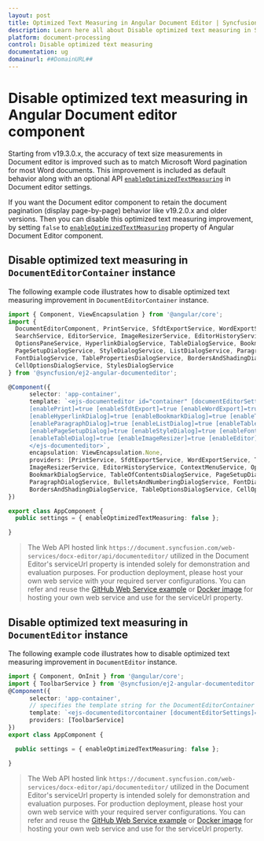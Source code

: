 ```yaml
---
layout: post
title: Optimized Text Measuring in Angular Document Editor | Syncfusion
description: Learn here all about Disable optimized text measuring in Syncfusion Angular Document editor component of Syncfusion Essential JS 2 and more.
platform: document-processing
control: Disable optimized text measuring 
documentation: ug
domainurl: ##DomainURL##
---
```


# Disable optimized text measuring in Angular Document editor component

Starting from v19.3.0.x, the accuracy of text size measurements in Document editor is improved such as to match Microsoft Word pagination for most Word documents. This improvement is included as default behavior along with an optional API [`enableOptimizedTextMeasuring`](https://ej2.syncfusion.com/angular/documentation/api/document-editor/documentEditorSettingsModel#enableoptimizedtextmeasuring) in Document editor settings.  

If you want the Document editor component to retain the document pagination (display page-by-page) behavior like v19.2.0.x and older versions. Then you can disable this optimized text measuring improvement, by setting `false` to [`enableOptimizedTextMeasuring`](https://ej2.syncfusion.com/angular/documentation/api/document-editor/documentEditorSettingsModel#enableoptimizedtextmeasuring) property of  Angular Document Editor component.

## Disable optimized text measuring in `DocumentEditorContainer` instance

The following example code illustrates how to disable optimized text measuring improvement in `DocumentEditorContainer` instance.

```typescript
import { Component, ViewEncapsulation } from '@angular/core';
import {
  DocumentEditorComponent, PrintService, SfdtExportService, WordExportService, TextExportService, SelectionService,
  SearchService, EditorService, ImageResizerService, EditorHistoryService, ContextMenuService,
  OptionsPaneService, HyperlinkDialogService, TableDialogService, BookmarkDialogService, TableOfContentsDialogService,
  PageSetupDialogService, StyleDialogService, ListDialogService, ParagraphDialogService, BulletsAndNumberingDialogService,
  FontDialogService, TablePropertiesDialogService, BordersAndShadingDialogService, TableOptionsDialogService,
  CellOptionsDialogService, StylesDialogService
} from '@syncfusion/ej2-angular-documenteditor';

@Component({
      selector: 'app-container',
      template: `<ejs-documenteditor id="container" [documentEditorSettings]= "settings" serviceUrl="https://document.syncfusion.com/web-services/docx-editor/api/documenteditor/" height="330px" style="display:block" [isReadOnly]=false [enableSelection]=true
      [enablePrint]=true [enableSfdtExport]=true [enableWordExport]=true [enableOptionsPane]=true [enableContextMenu]=true
      [enableHyperlinkDialog]=true [enableBookmarkDialog]=true [enableTableOfContentsDialog]=true [enableSearch]=true
      [enableParagraphDialog]=true [enableListDialog]=true [enableTablePropertiesDialog]=true [enableBordersAndShadingDialog]=true
      [enablePageSetupDialog]=true [enableStyleDialog]=true [enableFontDialog]=true [enableTableOptionsDialog]=true
      [enableTableDialog]=true [enableImageResizer]=true [enableEditor]=true [enableEditorHistory]=true>
      </ejs-documenteditor>`,
      encapsulation: ViewEncapsulation.None,
      providers: [PrintService, SfdtExportService, WordExportService, TextExportService, SelectionService, SearchService, EditorService,
      ImageResizerService, EditorHistoryService, ContextMenuService, OptionsPaneService, HyperlinkDialogService, TableDialogService,
      BookmarkDialogService, TableOfContentsDialogService, PageSetupDialogService, StyleDialogService, ListDialogService,
      ParagraphDialogService, BulletsAndNumberingDialogService, FontDialogService, TablePropertiesDialogService,
      BordersAndShadingDialogService, TableOptionsDialogService, CellOptionsDialogService, StylesDialogService]
})

export class AppComponent {
  public settings = { enableOptimizedTextMeasuring: false };

}
```

> The Web API hosted link `https://document.syncfusion.com/web-services/docx-editor/api/documenteditor/` utilized in the Document Editor's serviceUrl property is intended solely for demonstration and evaluation purposes. For production deployment, please host your own web service with your required server configurations. You can refer and reuse the [GitHub Web Service example](https://github.com/SyncfusionExamples/EJ2-DocumentEditor-WebServices) or [Docker image](https://hub.docker.com/r/syncfusion/word-processor-server) for hosting your own web service and use for the serviceUrl property.

## Disable optimized text measuring in `DocumentEditor` instance

The following example code illustrates how to disable optimized text measuring improvement in `DocumentEditor` instance.

```typescript
import { Component, OnInit } from '@angular/core';
import { ToolbarService } from '@syncfusion/ej2-angular-documenteditor';
@Component({
      selector: 'app-container',
      // specifies the template string for the DocumentEditorContainer component
      template: `<ejs-documenteditorcontainer [documentEditorSettings]= "settings" serviceUrl="https://document.syncfusion.com/web-services/docx-editor/api/documenteditor/" height="600px" style="display:block" [enableToolbar]=true> </ejs-documenteditorcontainer>`,
      providers: [ToolbarService]
})
export class AppComponent {

  public settings = { enableOptimizedTextMeasuring: false };

}
```

> The Web API hosted link `https://document.syncfusion.com/web-services/docx-editor/api/documenteditor/` utilized in the Document Editor's serviceUrl property is intended solely for demonstration and evaluation purposes. For production deployment, please host your own web service with your required server configurations. You can refer and reuse the [GitHub Web Service example](https://github.com/SyncfusionExamples/EJ2-DocumentEditor-WebServices) or [Docker image](https://hub.docker.com/r/syncfusion/word-processor-server) for hosting your own web service and use for the serviceUrl property.